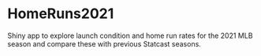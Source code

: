 # HomeRuns2021

Shiny app to explore launch condition and home run rates for the 2021 MLB season and compare these with previous Statcast seasons.
